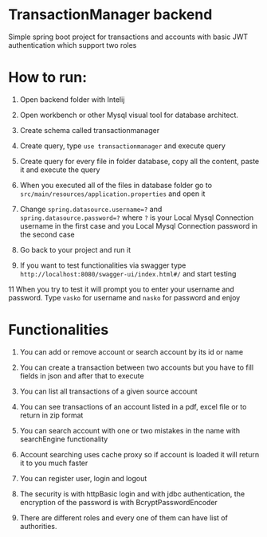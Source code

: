 # TransactionManager backend
Simple spring boot project for transactions and accounts with basic JWT authentication which support two roles

# How to run:

1. Open backend folder with Intelij

2. Open workbench or other Mysql visual tool for database architect.

3. Create schema called transactionmanager

4. Create query, type `use transactionmanager` and execute query

5. Create query for every file in folder database, copy all the content, paste it and execute the query

7. When you executed all of the files in database folder go to `src/main/resources/application.properties` and open it

8. Change `spring.datasource.username=?` and `spring.datasource.password=?` where `?` is your Local Mysql Connection username in the first case and you Local Mysql Connection password in the second case

9. Go back to your project and run it

10. If you want to test functionalities via swagger type `http://localhost:8080/swagger-ui/index.html#/` and start testing

11 When you try to test it will prompt you to enter your username and password. Type `vasko` for username and `nasko` for password and enjoy

# Functionalities

1. You can add or remove account or search account by its id or name

2. You can create a transaction between two accounts but you have to fill fields in json and after that to execute

3. You can list all transactions of a given source account

3. You can see transactions of an account listed in a pdf, excel file or to return in zip format

4. You can search account with one or two mistakes in the name with searchEngine functionality

5. Account searching uses cache proxy so if account is loaded it will return it to you much faster

6. You can register user, login and logout

7. The security is with httpBasic login and with jdbc authentication, the encryption of the password is with BcryptPasswordEncoder

8. There are different roles and every one of them can have list of authorities.
